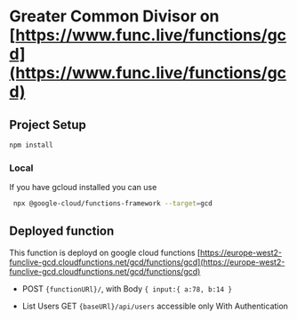 # Greater Common Divisor on [https://www.func.live/functions/gcd](https://www.func.live/functions/gcd)

## Project Setup

```sh
npm install
```
###  Local
If you have gcloud installed you can use 

```sh
 npx @google-cloud/functions-framework --target=gcd
```
## Deployed function

This function is deployd on google cloud functions [https://europe-west2-funclive-gcd.cloudfunctions.net/gcd/functions/gcd](https://europe-west2-funclive-gcd.cloudfunctions.net/gcd/functions/gcd)

- POST `{functionURl}/`, with Body ```{
         input:{
          a:78,
          b:14
      }```

- List Users  GET `{baseURl}/api/users`  accessible only With Authentication
